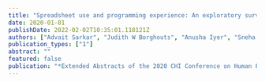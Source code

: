 ```yaml
---
title: "Spreadsheet use and programming experience: An exploratory survey"
date: 2020-01-01
publishDate: 2022-02-02T10:35:01.118121Z
authors: ["Advait Sarkar", "Judith W Borghouts", "Anusha Iyer", "Sneha Khullar", "Christian Canton", "Felienne Hermans", "Andrew D Gordon", "Jack Williams"]
publication_types: ["1"]
abstract: ""
featured: false
publication: "*Extended Abstracts of the 2020 CHI Conference on Human Factors in Computing Systems*"
---
```


